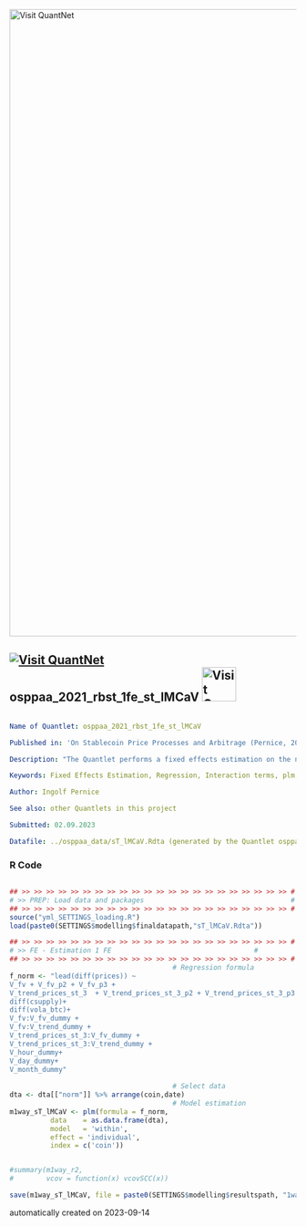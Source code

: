 [<img src="https://github.com/QuantLet/Styleguide-and-FAQ/blob/master/pictures/banner.png" width="1100" alt="Visit QuantNet">](http://quantlet.de/)

## [<img src="https://github.com/QuantLet/Styleguide-and-FAQ/blob/master/pictures/qloqo.png" alt="Visit QuantNet">](http://quantlet.de/) **osppaa_2021_rbst_1fe_st_lMCaV** [<img src="https://github.com/QuantLet/Styleguide-and-FAQ/blob/master/pictures/QN2.png" width="60" alt="Visit QuantNet 2.0">](http://quantlet.de/)

```yaml

Name of Quantlet: osppaa_2021_rbst_1fe_st_lMCaV

Published in: 'On Stablecoin Price Processes and Arbitrage (Pernice, 2021)'

Description: "The Quantlet performs a fixed effects estimation on the normalized data. A regression model is specified with the dependent variable being the lead of the difference of prices and several independent variables and interaction terms. The 'plm' function from the 'plm' package is used to estimate the model considering 'within' model (or fixed effects model), and 'individual' effects. The summary of the model is then obtained considering heteroskedasticity and autocorrelation consistent (HAC) standard errors using the 'vcovSCC' function."

Keywords: Fixed Effects Estimation, Regression, Interaction terms, plm, Within model, Individual effects, HAC standard errors

Author: Ingolf Pernice

See also: other Quantlets in this project

Submitted: 02.09.2023

Datafile: ../osppaa_data/sT_lMCaV.Rdta (generated by the Quantlet osppaa_finalize_data)


```

### R Code
```r

## >> >> >> >> >> >> >> >> >> >> >> >> >> >> >> >> >> >> >> >> >> >> #
# >> PREP: Load data and packages                                    #
## >> >> >> >> >> >> >> >> >> >> >> >> >> >> >> >> >> >> >> >> >> >> #
source("yml_SETTINGS_loading.R")
load(paste0(SETTINGS$modelling$finaldatapath,"sT_lMCaV.Rdta"))

## >> >> >> >> >> >> >> >> >> >> >> >> >> >> >> >> >> >> >> >> >> >> #
# >> FE - Estimation 1 FE                                   #
## >> >> >> >> >> >> >> >> >> >> >> >> >> >> >> >> >> >> >> >> >> >> #
                                        # Regression formula
f_norm <- "lead(diff(prices)) ~
V_fv + V_fv_p2 + V_fv_p3 +
V_trend_prices_st_3  + V_trend_prices_st_3_p2 + V_trend_prices_st_3_p3 +
diff(csupply)+
diff(vola_btc)+
V_fv:V_fv_dummy + 
V_fv:V_trend_dummy +
V_trend_prices_st_3:V_fv_dummy +
V_trend_prices_st_3:V_trend_dummy +
V_hour_dummy+
V_day_dummy+
V_month_dummy"
 
                                        # Select data
dta <- dta[["norm"]] %>% arrange(coin,date)
                                        # Model estimation
m1way_sT_lMCaV <- plm(formula = f_norm,
          data    = as.data.frame(dta),
          model   = 'within',
          effect = 'individual',
          index = c('coin'))


#summary(m1way_r2,
#        vcov = function(x) vcovSCC(x))

save(m1way_sT_lMCaV, file = paste0(SETTINGS$modelling$resultspath, "1way_rbst_1fe_sT_lMCaV.Rdta"))

```

automatically created on 2023-09-14